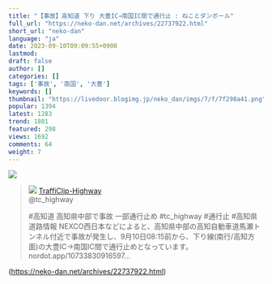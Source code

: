 ```yaml
---
title: "【事故】高知道 下り 大豊IC→南国IC間で通行止 : ねことダンボール"
full_url: "https://neko-dan.net/archives/22737922.html"
short_url: "neko-dan"
language: "ja"
date: 2023-09-10T09:09:55+0900
lastmod: 
draft: false
author: []
categories: []
tags: ['事故', '南国', '大豊']
keywords: []
thumbnail: "https://livedoor.blogimg.jp/neko_dan/imgs/7/f/7f298a41.png"
popular: 1394
latest: 1283
trend: 1801
featured: 298
views: 1692
comments: 64
weight: 7
---
```


![](https://livedoor.blogimg.jp/neko_dan/imgs/7/f/7f298a41.png)

<blockquote id='twibody74HGKZhpws'> <p> <img src='https://livedoor.blogimg.jp/neko_dan/imgs/6/7/6738c7e0.jpg'> <a href='https://twitter.com/tc_highway/status/1700651295588442117' target='_blank'>TraffiClip-Highway </a><br> @tc_highway </p> <p id='twitext74HGKZhpws'> #高知道 高知県中部で事故 一部通行止め #tc_highway #通行止 #高知県道路情報 NEXCO西日本などによると、高知県中部の高知自動車道馬瀬トンネル付近で事故が発生し、9月10日08:15前から、下り線(南行/高知方面)の大豊IC→南国IC間で通行止めとなっています。 nordot.app/10733830916597… </p> </blockquote> 

(https://neko-dan.net/archives/22737922.html)
